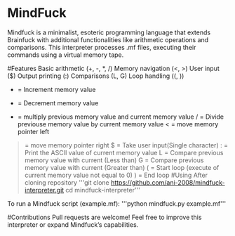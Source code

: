# MindFuck
Mindfuck is a minimalist, esoteric programming language that extends Brainfuck with additional functionalities like arithmetic operations and comparisons. This interpreter processes .mf files, executing their commands using a virtual memory tape.

#Features
Basic arithmetic (+, -, *, /)
Memory navigation (<, >)
User input ($)
Output printing (:)
Comparisons (L, G)
Loop handling ((, ))

+ = Increment memory value
- = Decrement memory value
* = multiply previous memory value and current memory value
/ = Divide previouse memory value by current memory value
< = move memory pointer left
> = move memory pointer right
$ = Take user input(Single character)
: = Print the ASCII value of current memory value
L = Compare previous memory value with current (Less than)
G = Compare previous memory value with current (Greater than)
( = Start loop (execute of current memory value not equal to 0)
) = End loop
#Using 
After cloning repository
'''git clone https://github.com/ani-2008/mindfuck-interpreter.git
cd mindfuck-interpreter'''

To run a Mindfuck script (example.mf):
'''python mindfuck.py example.mf'''

#Contributions
Pull requests are welcome! Feel free to improve this interpreter or expand Mindfuck’s capabilities.
